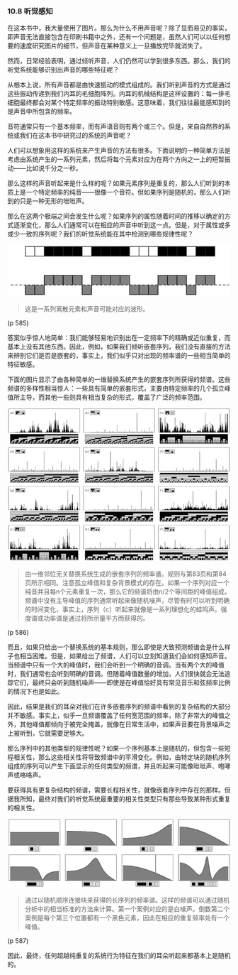 ### 10.8  听觉感知

在这本书中，我大量使用了图片。那么为什么不用声音呢？除了显而易见的事实，即声音无法直接包含在印刷书籍中之外，还有一个问题是，虽然人们可以以任何想要的速度研究图片的细节，但声音在某种意义上一旦播放完毕就消失了。

然而，日常经验表明，通过倾听声音，人们仍然可以学到很多东西。那么，我们的听觉系统能够识别出声音的哪些特征呢？

从根本上说，所有声音都是由快速振动的模式组成的。我们听到声音的方式是通过这些振动传递到我们内耳的毛细胞阵列。内耳的机械结构是这样设置的：每一排毛细胞最终都会对某个特定频率的振动特别敏感。这意味着，我们往往最能感知到的是声音中所包含的频率。

音符通常只有一个基本频率，而有声语音则有两个或三个。但是，来自自然界的系统或我们在这本书中研究过的系统的声音呢？

人们可以想象用这样的系统来产生声音的方法有很多。下面说明的一种简单方法是考虑由系统产生的一系列元素，然后将每个元素对应为在两个方向之一上的短暂振动——比如说千分之一秒。

那么这样的声音听起来是什么样的呢？如果元素序列是重复的，那么人们听到的本质上是一个特定频率的纯音——很像一个音符。但如果序列是随机的，那么人们听到的只是一种无形的咝咝声。

那么在这两个极端之间会发生什么呢？如果序列的属性随着时间的推移以确定的方式逐渐变化，那么人们通常可以在相应的声音中听到这一点。但是，对于属性或多或少一致的序列呢？我们的听觉系统能在其中检测到哪些规律性呢？

![](assets/p585.png)

>这是一系列离散元素和声音可能对应的波形。

(p 585)

答案似乎惊人地简单：我们能够轻易地识别出在一定频率下的精确或近似重复，而基本上没有其他东西。因此，例如，如果我们倾听嵌套序列，我们没有直接的方法来辨别它们是否是嵌套的，事实上，我们似乎只对出现的频率谱的一些相当简单的特征敏感。

下面的图片显示了由各种简单的一维替换系统产生的嵌套序列所获得的频谱。这些频谱的多样性相当惊人：一些具有简单的嵌套形式，主要由特定频率的几个孤立峰值所主导，而其他一些则具有相当复杂的形式，覆盖了广泛的频率范围。

![](assets/p586.png)

>由一维邻位无关替换系统生成的嵌套序列的频率谱。规则与第83页和第84页所示相同。注意孤立峰值和复杂背景模式的存在。如果一个序列对应一个纯音并且每n个元素重复一次，那么它的频谱将由n/2个等间距的峰值组成。频谱中没有主导峰值的序列通常听起来像随机噪声，尽管有时可以听到明确的时间变化，事实上，序列（c）听起来就像是一系列理想化的蛙鸣声。强度谱或功率谱是通过将所示量平方而获得的。

(p 586)

而且，如果只给出一个替换系统的基本规则，那么即使是大致预测频谱会是什么样子也相当困难。但是，如果给出了频谱，人们可以立刻知道我们会如何感知声音。当频谱中只有一个大的峰值时，我们会听到一个明确的音调。当有两个大的峰值时，我们通常也会听到明确的音调。但随着峰值数量的增加，人们很快就会无法追踪它们，最终只会听到随机噪声——即使是在峰值恰好具有常见音乐和弦频率比例的情况下也是如此。

因此，结果是我们的耳朵对我们在许多嵌套序列的频谱中看到的复杂结构的大部分并不敏感。事实上，似乎一旦频谱覆盖了任何宽范围的频率，除了非常大的峰值之外，其他峰值都倾向于被完全掩盖，就像在日常生活中，如果声音要在背景噪声之上被听到，它就需要足够大。

那么序列中的其他类型的规律性呢？如果一个序列基本上是随机的，但包含一些短程相关性，那么这些相关性将导致频谱中的平滑变化。例如，由特定块的随机序列组成的序列可以产生下面显示的任何类型的频谱，并且听起来可能像咝咝声、咆哮声或咯咯声。

要获得具有更复杂结构的频谱，需要长程相关性，就像嵌套序列中存在的那样。但据我所知，最终对我们的听觉系统最重要的相关性类型只有那些导致某种形式重复的相关性。

![](assets/p587.png)

>通过以随机顺序连接块来获得的长序列的频率谱。这样的频谱可以通过随机分析中的相当标准的方法来计算。第一个案例对应的是白噪声。倒数第二个案例是每个第三个位置都有一个黑色元素，因此在相应的重复频率处有一个峰值。

(p 587)

因此，最终，任何超越纯重复的系统行为特征在我们的耳朵听起来都基本上是随机的。

